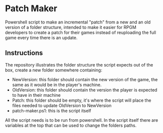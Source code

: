 # Patch Maker

Powershell script to make an incremental "patch" from a new and an old version of a folder structure, intended to make it easier for RPGM developers to create a patch for their games instead of reuploading the full game every time there is an update.


## Instructions

The repository illustrates the folder structure the script expects out of the box, create a new folder somewhere containing:

- NewVersion: this folder should contain the new version of the game, the same as it would be in the player's machine.
- OldVersion: this folder should contain the version the player is expected to have in their machine
- Patch: this folder should be empty, it's where the script will place the files needed to update OldVersion to NewVersion
- patch-maker.ps1: this is the script itself

All the script needs is to be run from powershell. In the script itself there are variables at the top that can be used to change the folders paths.